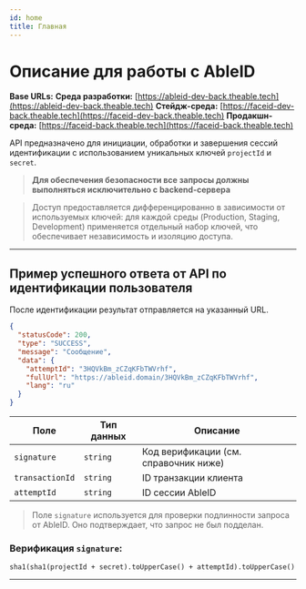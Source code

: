 ```yaml
---
id: home
title: Главная
---
```


# Описание для работы с AbleID

**Base URLs:**
**Среда разработки:** [https://ableid-dev-back.theable.tech](https://ableid-dev-back.theable.tech)
**Стейдж-среда:** [https://faceid-dev-back.theable.tech](https://faceid-dev-back.theable.tech)
**Продакшн-среда:** [https://faceid-back.theable.tech](https://faceid-back.theable.tech)

API предназначено для инициации, обработки и завершения сессий идентификации с использованием уникальных ключей
`projectId` и `secret`.

> **Для обеспечения безопасности все запросы должны выполняться исключительно с backend-сервера**

> Доступ предоставляется дифференцированно в зависимости от используемых ключей: для каждой среды (Production, Staging,
> Development) применяется отдельный набор ключей, что обеспечивает независимость и изоляцию доступа.
---

## Пример успешного ответа от API по идентификации пользователя

После идентификации результат отправляется на указанный URL.

```json
{
  "statusCode": 200,
  "type": "SUCCESS",
  "message": "Сообщение",
  "data": {
    "attemptId": "3HQVkBm_zCZqKFbTWVrhf",
    "fullUrl": "https://ableid.domain/3HQVkBm_zCZqKFbTWVrhf",
    "lang": "ru"
  }
}
```

| Поле            | Тип данных | Описание                              |
|-----------------|------------|---------------------------------------|
| `signature`     | `string`   | Код верификации (см. справочник ниже) |
| `transactionId` | `string`   | ID транзакции клиента                 |
| `attemptId`     | `string`   | ID сессии AbleID                      |

> Поле `signature` используется для проверки подлинности запроса от AbleID. Оно подтверждает, что запрос не был
> подделан.

### Верификация `signature`:

```
sha1(sha1(projectId + secret).toUpperCase() + attemptId).toUpperCase()
```

---
